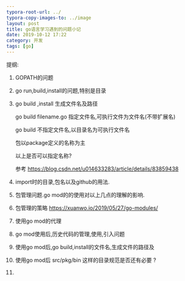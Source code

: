 ```yaml
---
typora-root-url: ../
typora-copy-images-to: ../image
layout: post
title: go语言学习遇到的问题小记
date: 2019-10-12 17:22
category: 开发
tags: [go]
---
```


提纲:

1. GOPATH的问题

2. go run,build,install的问题,特别是目录

3. go build ,install 生成文件名及路径 

   go build filename.go 指定文件名,可执行文件为文件名(不带扩展名)

   go build 不指定文件名,以目录名为可执行文件名

   包以package定义的名称为主

   以上是否可以指定名称?

   参考 https://blog.csdn.net/u014633283/article/details/83859438

4. import时的目录,包名以及github的用法.

5. 包管理问题.go mod的的使用对以上几点的理解的影响.

6. 包管理的策略 https://xuanwo.io/2019/05/27/go-modules/

7. 使用go mod的代理

8. go mod使用后,历史代码的管理,使用,引入问题

9. 使用go mod后,go build,install的文件名,生成文件的路径及

10. 使用go mod后  src/pkg/bin 这样的目录规范是否还有必要 ?

11. 

